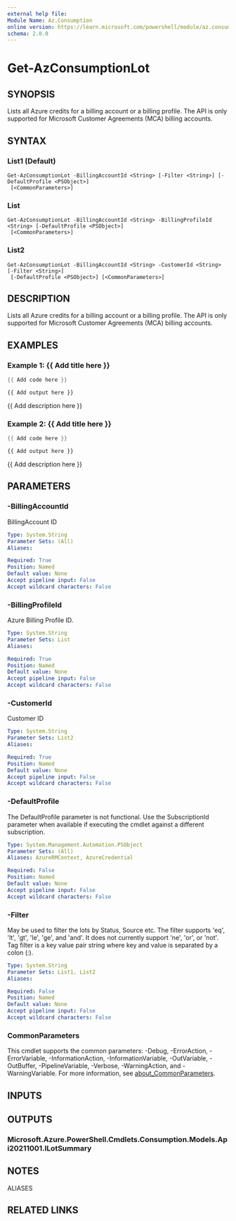 ```yaml
---
external help file:
Module Name: Az.Consumption
online version: https://learn.microsoft.com/powershell/module/az.consumption/get-azconsumptionlot
schema: 2.0.0
---
```


# Get-AzConsumptionLot

## SYNOPSIS
Lists all Azure credits for a billing account or a billing profile.
The API is only supported for Microsoft Customer Agreements (MCA) billing accounts.

## SYNTAX

### List1 (Default)
```
Get-AzConsumptionLot -BillingAccountId <String> [-Filter <String>] [-DefaultProfile <PSObject>]
 [<CommonParameters>]
```

### List
```
Get-AzConsumptionLot -BillingAccountId <String> -BillingProfileId <String> [-DefaultProfile <PSObject>]
 [<CommonParameters>]
```

### List2
```
Get-AzConsumptionLot -BillingAccountId <String> -CustomerId <String> [-Filter <String>]
 [-DefaultProfile <PSObject>] [<CommonParameters>]
```

## DESCRIPTION
Lists all Azure credits for a billing account or a billing profile.
The API is only supported for Microsoft Customer Agreements (MCA) billing accounts.

## EXAMPLES

### Example 1: {{ Add title here }}
```powershell
{{ Add code here }}
```

```output
{{ Add output here }}
```

{{ Add description here }}

### Example 2: {{ Add title here }}
```powershell
{{ Add code here }}
```

```output
{{ Add output here }}
```

{{ Add description here }}

## PARAMETERS

### -BillingAccountId
BillingAccount ID

```yaml
Type: System.String
Parameter Sets: (All)
Aliases:

Required: True
Position: Named
Default value: None
Accept pipeline input: False
Accept wildcard characters: False
```

### -BillingProfileId
Azure Billing Profile ID.

```yaml
Type: System.String
Parameter Sets: List
Aliases:

Required: True
Position: Named
Default value: None
Accept pipeline input: False
Accept wildcard characters: False
```

### -CustomerId
Customer ID

```yaml
Type: System.String
Parameter Sets: List2
Aliases:

Required: True
Position: Named
Default value: None
Accept pipeline input: False
Accept wildcard characters: False
```

### -DefaultProfile
The DefaultProfile parameter is not functional.
Use the SubscriptionId parameter when available if executing the cmdlet against a different subscription.

```yaml
Type: System.Management.Automation.PSObject
Parameter Sets: (All)
Aliases: AzureRMContext, AzureCredential

Required: False
Position: Named
Default value: None
Accept pipeline input: False
Accept wildcard characters: False
```

### -Filter
May be used to filter the lots by Status, Source etc.
The filter supports 'eq', 'lt', 'gt', 'le', 'ge', and 'and'.
It does not currently support 'ne', 'or', or 'not'.
Tag filter is a key value pair string where key and value is separated by a colon (:).

```yaml
Type: System.String
Parameter Sets: List1, List2
Aliases:

Required: False
Position: Named
Default value: None
Accept pipeline input: False
Accept wildcard characters: False
```

### CommonParameters
This cmdlet supports the common parameters: -Debug, -ErrorAction, -ErrorVariable, -InformationAction, -InformationVariable, -OutVariable, -OutBuffer, -PipelineVariable, -Verbose, -WarningAction, and -WarningVariable. For more information, see [about_CommonParameters](http://go.microsoft.com/fwlink/?LinkID=113216).

## INPUTS

## OUTPUTS

### Microsoft.Azure.PowerShell.Cmdlets.Consumption.Models.Api20211001.ILotSummary

## NOTES

ALIASES

## RELATED LINKS

